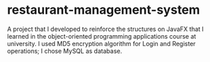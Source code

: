 # restaurant-management-system
A project that I developed to reinforce the structures on JavaFX that I learned in the object-oriented programming applications course at university. I used MD5 encryption algorithm for Login and Register operations; I chose MySQL as database.
